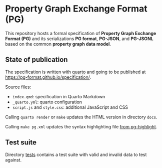 # Property Graph Exchange Format (PG)

This repository hosts a formal specification of **Property Graph Exchange
Format (PG)** and its serializations **PG format**, **PG-JSON**, and
**PG-JSONL** based on the common **property graph data model**.

## State of publication

The specification is written with [quarto](https://quarto.org/) and going to be
published at <https://pg-format.github.io/specification/>.

Source files:

- `index.qmd`: specification in Quarto Markdown
- `_quarto.yml`: quarto configuration
- `script.js` and `style.css`: additional JavaScript and CSS

Calling `quarto render` or `make` updates the HTML version in directory `docs`.

Calling `make pg.xml` updates the syntax highlighting file [from pg-highlight](https://github.com/pg-format/pg-highlight/blob/main/kate/pg.xml).

## Test suite

Directory [tests](tests) contains a test suite with valid and invalid data to
test against.

